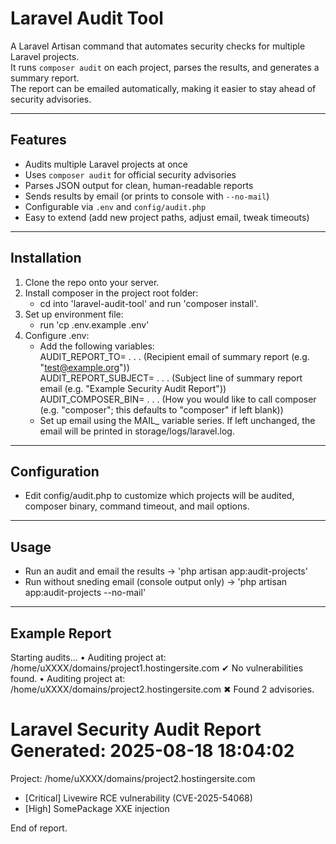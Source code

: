 # Laravel Audit Tool

A Laravel Artisan command that automates security checks for multiple Laravel projects.  
It runs `composer audit` on each project, parses the results, and generates a summary report.  
The report can be emailed automatically, making it easier to stay ahead of security advisories.

---

## Features

- Audits multiple Laravel projects at once
- Uses `composer audit` for official security advisories
- Parses JSON output for clean, human-readable reports
- Sends results by email (or prints to console with `--no-mail`)
- Configurable via `.env` and `config/audit.php`
- Easy to extend (add new project paths, adjust email, tweak timeouts)

---

## Installation 

1. Clone the repo onto your server.
2. Install composer in the project root folder:
    - cd into 'laravel-audit-tool' and run 'composer install'.
3. Set up environment file:
    - run 'cp .env.example .env'
4. Configure .env:
    - Add the following variables:   
          AUDIT_REPORT_TO= . . . (Recipient email of summary report (e.g. "test@example.org"))   
          AUDIT_REPORT_SUBJECT= . . . (Subject line of summary report email (e.g. "Example Security Audit Report"))   
          AUDIT_COMPOSER_BIN= . . . (How you would like to call composer (e.g. "composer"; this defaults to "composer" if left blank))   
    - Set up email using the MAIL_ variable series. If left unchanged, the email will be printed in storage/logs/laravel.log.

---

## Configuration

- Edit config/audit.php to customize which projects will be audited, composer binary, command timeout, and mail options.

---

## Usage

- Run an audit and email the results              -> 'php artisan app:audit-projects'
- Run without sneding email (console output only) -> 'php artisan app:audit-projects --no-mail'

---

## Example Report

Starting audits...
 • Auditing project at: /home/uXXXX/domains/project1.hostingersite.com
 ✔ No vulnerabilities found.
 • Auditing project at: /home/uXXXX/domains/project2.hostingersite.com
 ✖ Found 2 advisories.

Laravel Security Audit Report
Generated: 2025-08-18 18:04:02
========================================

 Project: /home/uXXXX/domains/project2.hostingersite.com
  - [Critical] Livewire RCE vulnerability (CVE-2025-54068)
  - [High] SomePackage XXE injection

End of report.
